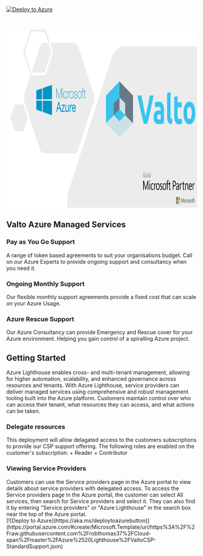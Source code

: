 [![Deploy to Azure](https://aka.ms/deploytoazurebutton)](https://portal.azure.com/#create/Microsoft.Template/uri/https%3A%2F%2Fraw.githubusercontent.com%2Frobthomas37%2FCloud-span%2Fmaster%2FAzure%2520Lighthouse%2FValtoCSP-StandardSupport.json)

<!-- PROJECT LOGO -->
<br />
<p align="left">
  <a href="https://github.com/robthomas37/Cloud-span/tree/master/Azure%20Lighthouse">
    <img src="images/githubAZvaltologo.png" alt="Logo" width="1081" height="470">
  </a>

  <h2 align="left">Valto Azure Managed Services</h2>
</p>


### Pay as You Go Support
A range of token based agreements to suit your organisations budget. Call on our Azure Experts to provide ongoing support and consultancy when you need it.
### Ongoing Monthly Support
Our flexible monthly support agreements provide a fixed cost that can scale on your Azure Usage.
### Azure Rescue Support
Our Azure Consultancy can provide Emergency and Rescue cover for your Azure environment. Helping you gain control of a spiralling Azure project.

<h2 align="left">Getting Started</h2>
Azure Lighthouse enables cross- and multi-tenant management, allowing for higher automation, scalability, and enhanced governance across resources and tenants.
With Azure Lighthouse, service providers can deliver managed services using comprehensive and robust management tooling built into the Azure platform. Customers maintain control over who can access their tenant, what resources they can access, and what actions can be taken. 
<h3 align="left">Delegate resources</h3>
This deployment will allow delagated access to the customers subscriptions to provide our CSP support offering. The following roles are enabled on the customer's subscription:
+ Reader
+ Contributor
<h3 align="left">Viewing Service Providers</h3>
Customers can use the Service providers page in the Azure portal to view details about service providers with delegated access.
To access the Service providers page in the Azure portal, the customer can select All services, then search for Service providers and select it. They can also find it by entering "Service providers" or "Azure Lighthouse" in the search box near the top of the Azure portal.
<br />
[![Deploy to Azure](https://aka.ms/deploytoazurebutton)](https://portal.azure.com/#create/Microsoft.Template/uri/https%3A%2F%2Fraw.githubusercontent.com%2Frobthomas37%2FCloud-span%2Fmaster%2FAzure%2520Lighthouse%2FValtoCSP-StandardSupport.json)
